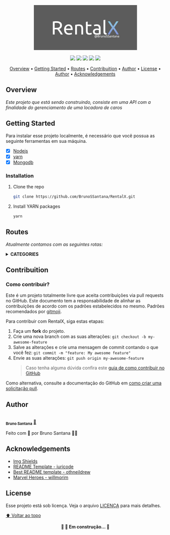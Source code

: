 <p align="center">
    <img alt="Foodfy" src="./assets/RentalX.png"/>
</p>


<p align="center">
   <img src="https://img.shields.io/github/repo-size/BrunoSSantana/RentalX?style=for-the-badge">
   <img src="https://img.shields.io/github/languages/count/BrunoSSantana/RentalX?style=for-the-badge">
   <img src="https://img.shields.io/github/forks/BrunoSSantana/RentalX?style=for-the-badge">
   <img src="https://img.shields.io/bitbucket/issues/BrunoSSantana/RentalX?style=for-the-badge">
   <img src="https://img.shields.io/bitbucket/pr-raw/BrunoSSantana/RentalX?style=for-the-badge">
</p>

<p align="center">
 <a href="#overview">Overview</a> •
 <a href="#getting-started">Getting Started</a> •
 <a href="#routes">Routes</a> •
 <a href="#contribuition">Contribuition</a> •
 <a href="#author">Author</a> • 
 <a href="#license">License</a> • 
 <a href="#author">Author</a> • 
 <a href="#acknowledgements">Acknowledgements</a>
</p>

## Overview

*Este projeto que está sendo construindo, consiste em uma API com a finalidade do gerenciamento de uma locadora de caros*






## Getting Started

Para instalar esse projeto localmente, é necessário que você possua as seguinte ferramentas em sua máquina.

- [x] [Nodejs](https://nodejs.org/en/)
- [x] [yarn](https://yarnpkg.com/)
- [x] [Mongodb](https://www.mongodb.com/)

### Installation

1. Clone the repo
   ```sh
   git clone https://github.com/BrunoSSantana/RentalX.git
   ```
2. Install YARN packages
   ```sh
   yarn
   ```

## Routes
*Atualmente contamos com as seguintes rotas:*


<details>
  <summary><strong>CATEGORIES</strong></summary>


**POST/**

http://localhost:3333/categories
> Aqui vamos receber o nome e o email do usuário

**GET**
http://localhost:3333/categories
> Aqui será listada todos as categorias

</details>


## Contribuition

### Como contribuir?
Este é um projeto totalmente livre que aceita contribuições via pull requests no GitHub. Este documento tem a responsabilidade de alinhar as contribuições de acordo com os padrões estabelecidos no mesmo. Padrões recomendados por [gitmoji](https://gitmoji.dev/).

Para contribuir com RentalX, siga estas etapas:

1. Faça um **fork** do projeto.
2. Crie uma nova branch com as suas alterações: `git checkout -b my-awesome-feature`
3. Salve as alterações e crie uma mensagem de commit contando o que você fez: `git commit -m "feature: My awesome feature"`
4. Envie as suas alterações: `git push origin my-awesome-feature`
   > Caso tenha alguma dúvida confira este [guia de como contribuir no GitHub](https://github.com/firstcontributions/first-contributions)

Como alternativa, consulte a documentação do GitHub em [como criar uma solicitação pull](https://help.github.com/en/github/collaborating-with-issues-and-pull-requests/creating-a-pull-request).

## Author
<a href="https://github.com/BrunoSSantana/">
 <img style="border-radius: 50%;" src="https://avatars.githubusercontent.com/u/61945340?s=400&u=882004ebbccf5ae04e55fe4b27a5e704c3a95bab&v=4" width="100px;" alt=""/>
 <br />
 <sub><b>Bruno Santana</b></sub></a> <a href="https://github.com/BrunoSSantana/" title="Rocketseat">🚀</a>

Feito com :purple_heart: por Bruno Santana 👋🏽



## Acknowledgements

* [Img Shields](https://shields.io)
* [README Template - iuricode](https://github.com/iuricode/README-template/)
* [Best README template - othneildrew](https://github.com/othneildrew/Best-README-Template/)
* [Marvel Heroes - willmorim](https://github.com/willmorim/marvel-heroes)


## License

Esse projeto está sob licença. Veja o arquivo [LICENÇA](LICENSE.md) para mais detalhes.

[⬆ Voltar ao topo](#nome-do-projeto)<br>


<h4 align="center"> 
	🚧 🚀 Em construção... 🚧
</h4>